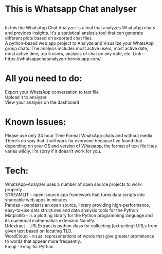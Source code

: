 # This is Whatsapp Chat analyser 
<br>
In this the WhatsApp Chat Analyzer is a tool that analyzes WhatsApp chats and provides insights. It's a statistical analysis tool that can generate different plots based on exported chat files.

<br>
A python-based web app project to Analyze and Visualize your WhatsApp group chats. The analysis includes most active users, most active date, most active time, top 5 users, analysis of chat on any date, etc. Link :- https://whatsappchatanalyzerr.herokuapp.com/

# All you need to do:
Export your WhatsApp conversation to text file
<br>
Upload it to analyzer
<br>
View your analysis on the dashboard
<br>

# Known Issues:
Please use only 24 hour Time Format WhatsApp chats and without media.
<br>
There’s no way that it will work for everyone because I’ve found that depending on your OS and version of Whatsapp, the format of text file lines varies wildly. I’m sorry if it doesn’t work for you.
<br>
# Tech:
WhatsApp-Analyzer uses a number of open source projects to work properly
<br>
STREAMLIT - open-source app framework that turns data scripts into shareable web apps in minutes.
<br>
Pandas - pandas is an open source, library providing high-performance, easy-to-use data structures and data analysis tools for the Python
<br>
Matplotlib - is a plotting library for the Python programming language and its numerical mathematics extension NumPy.
<br>
Urlextract - URLExtract is python class for collecting (extracting) URLs from given text based on locating TLD.
<br>
WordCloud - visual representations of words that give greater prominence to words that appear more frequently.
<br>
Emoji - Emoji for Python.
<br>
